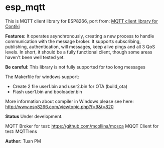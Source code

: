 **esp_mqtt**
========
This is MQTT client library for ESP8266, port from: [MQTT client library for Contiki](https://github.com/esar/contiki-mqtt) 

**Features:**
It operates asynchronously, creating a new process to handle communication with the message broker. It supports subscribing, publishing, authentication, will messages, keep alive pings and all 3 QoS levels. In short, it should be a fully functional client, though some areas haven't been well tested yet.

**Be careful:** This library is not fully supported  for too long messages

The Makerfile for windows support:

 - Create 2 file user1.bin and user2.bin for OTA (build_ota)
 - Flash user1.bin and booloader.bin

More information about compiler in Windows please see here: http://www.esp8266.com/viewtopic.php?f=9&t=820

**Status**
Under development. 

MQTT Broker for test: https://github.com/mcollina/mosca
MQQT Client for test: MQTTlens

**Author:** Tuan PM
